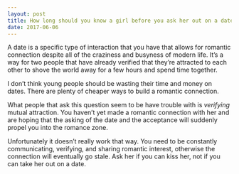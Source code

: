 ```yaml
---
layout: post
title: How long should you know a girl before you ask her out on a date?
date: 2017-06-06
---
```


<p>A date is a specific type of interaction that you have that allows for romantic connection despite all of the craziness and busyness of modern life. It’s a way for two people that have already verified that they’re attracted to each other to shove the world away for a few hours and spend time together.</p><p>I don’t think young people should be wasting their time and money on dates. There are plenty of cheaper ways to build a romantic connection.</p><p>What people that ask this question seem to be have trouble with is <i>verifying</i> mutual attraction. You haven’t yet made a romantic connection with her and are hoping that the asking of the date and the acceptance will suddenly propel you into the romance zone.</p><p>Unfortunately it doesn’t really work that way. You need to be constantly communicating, verifying, and sharing romantic interest, otherwise the connection will eventually go stale. Ask her if you can kiss her, not if you can take her out on a date.</p>
